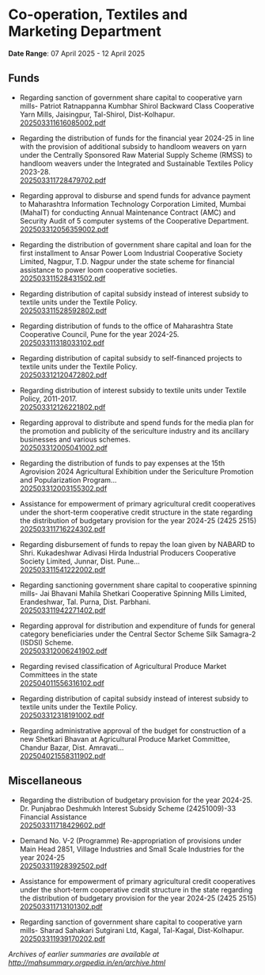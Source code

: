 # Co-operation, Textiles and Marketing Department

**Date Range**: 07 April 2025 - 12 April 2025


## Funds
- Regarding sanction of government share capital to cooperative yarn mills-  Patriot Ratnappanna Kumbhar Shirol Backward Class Cooperative Yarn Mills, Jaisingpur, Tal-Shirol, Dist-Kolhapur.\
  [202503311616085002.pdf](https://gr.maharashtra.gov.in/Site/Upload/Government%20Resolutions/English/202503311616085002.pdf)

- Regarding the distribution of funds for the financial year 2024-25 in line with the provision of additional subsidy to handloom weavers on yarn under the Centrally Sponsored Raw Material Supply Scheme (RMSS) to handloom weavers under the Integrated and Sustainable Textiles Policy 2023-28.\
  [202503311728479702.pdf](https://gr.maharashtra.gov.in/Site/Upload/Government%20Resolutions/English/202503311728479702.pdf)

- Regarding approval to disburse and spend funds for advance payment to Maharashtra Information Technology Corporation Limited, Mumbai (MahaIT) for conducting Annual Maintenance Contract (AMC) and Security Audit of 5 computer systems of the Cooperative Department.\
  [202503312056359002.pdf](https://gr.maharashtra.gov.in/Site/Upload/Government%20Resolutions/English/202503312056359002.pdf)

- Regarding the distribution of government share capital and loan for the first installment to Ansar Power Loom Industrial Cooperative Society Limited, Nagpur, T.D. Nagpur under the state scheme for financial assistance to power loom cooperative societies.\
  [202503311528431502.pdf](https://gr.maharashtra.gov.in/Site/Upload/Government%20Resolutions/English/202503311528431502.........pdf)

- Regarding distribution of capital subsidy instead of interest subsidy to textile units under the Textile Policy.\
  [202503311528592802.pdf](https://gr.maharashtra.gov.in/Site/Upload/Government%20Resolutions/English/202503311528592802.pdf)

- Regarding distribution of funds to the office of Maharashtra State Cooperative Council, Pune for the year 2024-25.\
  [202503311318033102.pdf](https://gr.maharashtra.gov.in/Site/Upload/Government%20Resolutions/English/202503311318033102.pdf)

- Regarding distribution of capital subsidy to self-financed projects to textile units under the Textile Policy.\
  [202503312120472802.pdf](https://gr.maharashtra.gov.in/Site/Upload/Government%20Resolutions/English/202503312120472802.pdf)

- Regarding distribution of interest subsidy to textile units under Textile Policy, 2011-2017.\
  [202503312126221802.pdf](https://gr.maharashtra.gov.in/Site/Upload/Government%20Resolutions/English/202503312126221802.pdf)

- Regarding approval to distribute and spend funds for the media plan for the promotion and publicity of the sericulture industry and its ancillary businesses and various schemes.\
  [202503312005041002.pdf](https://gr.maharashtra.gov.in/Site/Upload/Government%20Resolutions/English/202503312005041002.pdf)

- Regarding the distribution of funds to pay expenses at the 15th Agrovision 2024 Agricultural Exhibition under the Sericulture Promotion and Popularization Program...\
  [202503312003155302.pdf](https://gr.maharashtra.gov.in/Site/Upload/Government%20Resolutions/English/202503312003155302.pdf)

- Assistance for empowerment of primary agricultural credit cooperatives under the short-term cooperative credit structure in the state regarding the distribution of budgetary provision for the year 2024-25 (2425 2515)\
  [202503311716224302.pdf](https://gr.maharashtra.gov.in/Site/Upload/Government%20Resolutions/English/202503311716224302.pdf)

- Regarding disbursement of funds to repay the loan given by NABARD to Shri. Kukadeshwar Adivasi Hirda Industrial Producers Cooperative Society Limited, Junnar, Dist. Pune...\
  [202503311541222002.pdf](https://gr.maharashtra.gov.in/Site/Upload/Government%20Resolutions/English/202503311541222002.pdf)

- Regarding sanctioning government share capital to cooperative spinning mills- Jai Bhavani Mahila Shetkari Cooperative Spinning Mills Limited, Erandeshwar, Tal. Purna, Dist. Parbhani.\
  [202503311942271402.pdf](https://gr.maharashtra.gov.in/Site/Upload/Government%20Resolutions/English/202503311942271402.pdf)

- Regarding approval for distribution and expenditure of funds for general category beneficiaries under the Central Sector Scheme Silk Samagra-2 (ISDSI) Scheme.\
  [202503312006241902.pdf](https://gr.maharashtra.gov.in/Site/Upload/Government%20Resolutions/English/202503312006241902.pdf)

- Regarding revised classification of Agricultural Produce Market Committees in the state\
  [202504011556316102.pdf](https://gr.maharashtra.gov.in/Site/Upload/Government%20Resolutions/English/202504011556316102.pdf)

- Regarding distribution of capital subsidy instead of interest subsidy to textile units under the Textile Policy.\
  [202503312318191002.pdf](https://gr.maharashtra.gov.in/Site/Upload/Government%20Resolutions/English/202503312318191002.pdf)

- Regarding administrative approval of the budget for construction of a new Shetkari Bhavan at Agricultural Produce Market Committee, Chandur Bazar, Dist. Amravati...\
  [202504021558311902.pdf](https://gr.maharashtra.gov.in/Site/Upload/Government%20Resolutions/English/202504021558311902.pdf)

## Miscellaneous
- Regarding the distribution of budgetary provision for the year 2024-25. Dr. Punjabrao Deshmukh Interest Subsidy Scheme (24251009)-33 Financial Assistance\
  [202503311718429602.pdf](https://gr.maharashtra.gov.in/Site/Upload/Government%20Resolutions/English/202503311718429602.pdf)

- Demand No. V-2 (Programme) Re-appropriation of provisions under Main Head 2851, Village Industries and Small Scale Industries for the year 2024-25\
  [202503311928392502.pdf](https://gr.maharashtra.gov.in/Site/Upload/Government%20Resolutions/English/202503311928392502.pdf)

- Assistance for empowerment of primary agricultural credit cooperatives under the short-term cooperative credit structure in the state regarding the distribution of budgetary provision for the year 2024-25 (2425 2515)\
  [202503311713101302.pdf](https://gr.maharashtra.gov.in/Site/Upload/Government%20Resolutions/English/202503311713101302.....pdf)

- Regarding sanction of government share capital to cooperative yarn mills-  Sharad Sahakari Sutgirani Ltd, Kagal, Tal-Kagal, Dist-Kolhapur.\
  [202503311939170202.pdf](https://gr.maharashtra.gov.in/Site/Upload/Government%20Resolutions/English/202503311939170202.pdf)


*Archives of earlier summaries are available at http://mahsummary.orgpedia.in/en/archive.html*